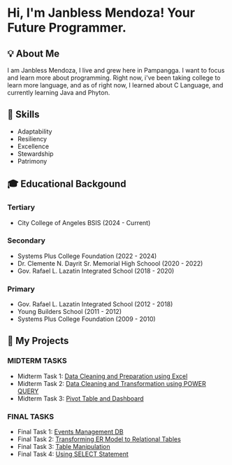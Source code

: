# Hi, I'm Janbless Mendoza! Your Future Programmer.

## 💡 About Me

  I am Janbless Mendoza, I live and grew here in Pampangga. I want to focus and learn more about programming. Right now, i've been taking college to learn more language, and as of right now, I learned about C Language, and currently learning Java and Phyton.

## 💪 Skills

- Adaptability                    
- Resiliency
- Excellence
- Stewardship
- Patrimony

## 🎓 Educational Backgound

### Tertiary
- City College of Angeles BSIS (2024 - Current)
 
### Secondary 
- Systems Plus College Foundation (2022 - 2024)
- Dr. Clemente N. Dayrit Sr. Memorial High Schoool (2020 - 2022)
- Gov. Rafael L. Lazatin Integrated School (2018 - 2020)
 
### Primary
- Gov. Rafael L. Lazatin Integrated School (2012 - 2018)
- Young Builders School (2011 - 2012)
- Systems Plus College Foundation (2009 - 2010)

## 📖 My Projects

### MIDTERM TASKS
- Midterm Task 1: [Data Cleaning and Preparation using Excel](https://github.com/Jmendoza24-0046/Jmendoza/blob/main/Midterm%20Task%201/task1.md)
- Midterm Task 2: [Data Cleaning and Transformation using POWER QUERY](https://github.com/Jmendoza24-0046/Jmendoza/blob/main/Midterm%20Task%202/Task2.md)
- Midterm Task 3: [Pivot Table and Dashboard](https://github.com/Jmendoza24-0046/Jmendoza/blob/main/Midterm%20Task%203/task%203)

### FINAL TASKS
- Final Task 1: [Events Management DB](https://github.com/Jmendoza24-0046/Jmendoza/blob/main/Final%20Lab%20Task%201/README.md)
- Final Task 2: [Transforming ER Model to Relational Tables](https://github.com/Jmendoza24-0046/Jmendoza/blob/main/Final%20Lab%20Task%202/README.md)
- Final Task 3: [Table Manipulation](https://github.com/Jmendoza24-0046/Jmendoza/tree/main/Final%20Lab%20Task%203)
- Final Task 4: [Using SELECT Statement](https://github.com/Jmendoza24-0046/Jmendoza/tree/main/Final%20Lab%20Task%204)


